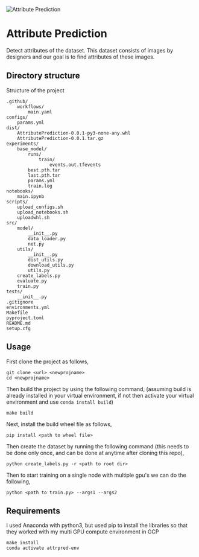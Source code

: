 ![Attribute Prediction](https://github.com/karanrampal/distributed-gcp/actions/workflows/main.yaml/badge.svg)

# Attribute Prediction
Detect attributes of the dataset. This dataset consists of images by designers and our goal is to find attributes of these images.

## Directory structure
Structure of the project
```
.github/
    workflows/
	    main.yaml
configs/
    params.yml
dist/
    AttributePrediction-0.0.1-py3-none-any.whl
    AttributePrediction-0.0.1.tar.gz
experiments/
    base_model/
        runs/
            train/
                events.out.tfevents
        best.pth.tar
        last.pth.tar
        params.yml
        train.log
notebooks/
    main.ipynb
scripts/
    upload_configs.sh
    upload_notebooks.sh
    uploadwhl.sh
src/
    model/
        __init__.py
        data_loader.py
        net.py
    utils/
        __init__.py
        dist_utils.py
        download_utils.py
        utils.py
    create_labels.py
    evaluate.py
    train.py
tests/
    __init__.py
.gitignore
environments.yml
Makefile
pyproject.toml
README.md
setup.cfg
```

## Usage
First clone the project as follows,
```
git clone <url> <newprojname>
cd <newprojname>
```
Then build the project by using the following command, (assuming build is already installed in your virtual environment, if not then activate your virtual environment and use `conda install build`)
```
make build
```
Next, install the build wheel file as follows,
```
pip install <path to wheel file>
```
Then create the dataset by running the following command (this needs to be done only once, and can be done at anytime after cloning this repo),
```
python create_labels.py -r <path to root dir>
```
Then to start training on a single node with multiple gpu's we can do the following,
```
python <path to train.py> --args1 --args2
```

## Requirements
I used Anaconda with python3, but used pip to install the libraries so that they worked with my multi GPU compute environment in GCP

```
make install
conda activate attrpred-env
```
